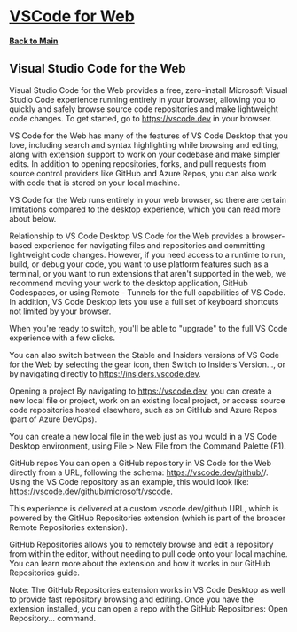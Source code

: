# **[VSCode for Web](https://code.visualstudio.com/docs/editor/vscode-web)**

**[Back to Main](../../../README.md)**

## Visual Studio Code for the Web

Visual Studio Code for the Web provides a free, zero-install Microsoft Visual Studio Code experience running entirely in your browser, allowing you to quickly and safely browse source code repositories and make lightweight code changes. To get started, go to <https://vscode.dev> in your browser.

VS Code for the Web has many of the features of VS Code Desktop that you love, including search and syntax highlighting while browsing and editing, along with extension support to work on your codebase and make simpler edits. In addition to opening repositories, forks, and pull requests from source control providers like GitHub and Azure Repos, you can also work with code that is stored on your local machine.

VS Code for the Web runs entirely in your web browser, so there are certain limitations compared to the desktop experience, which you can read more about below.

Relationship to VS Code Desktop
VS Code for the Web provides a browser-based experience for navigating files and repositories and committing lightweight code changes. However, if you need access to a runtime to run, build, or debug your code, you want to use platform features such as a terminal, or you want to run extensions that aren't supported in the web, we recommend moving your work to the desktop application, GitHub Codespaces, or using Remote - Tunnels for the full capabilities of VS Code. In addition, VS Code Desktop lets you use a full set of keyboard shortcuts not limited by your browser.

When you're ready to switch, you'll be able to "upgrade" to the full VS Code experience with a few clicks.

You can also switch between the Stable and Insiders versions of VS Code for the Web by selecting the gear icon, then Switch to Insiders Version..., or by navigating directly to <https://insiders.vscode.dev>.

Opening a project
By navigating to <https://vscode.dev>, you can create a new local file or project, work on an existing local project, or access source code repositories hosted elsewhere, such as on GitHub and Azure Repos (part of Azure DevOps).

You can create a new local file in the web just as you would in a VS Code Desktop environment, using File > New File from the Command Palette (F1).

GitHub repos
You can open a GitHub repository in VS Code for the Web directly from a URL, following the schema: <https://vscode.dev/github/><organization>/<repo>. Using the VS Code repository as an example, this would look like: <https://vscode.dev/github/microsoft/vscode>.

This experience is delivered at a custom vscode.dev/github URL, which is powered by the GitHub Repositories extension (which is part of the broader Remote Repositories extension).

GitHub Repositories allows you to remotely browse and edit a repository from within the editor, without needing to pull code onto your local machine. You can learn more about the extension and how it works in our GitHub Repositories guide.

Note: The GitHub Repositories extension works in VS Code Desktop as well to provide fast repository browsing and editing. Once you have the extension installed, you can open a repo with the GitHub Repositories: Open Repository... command.
